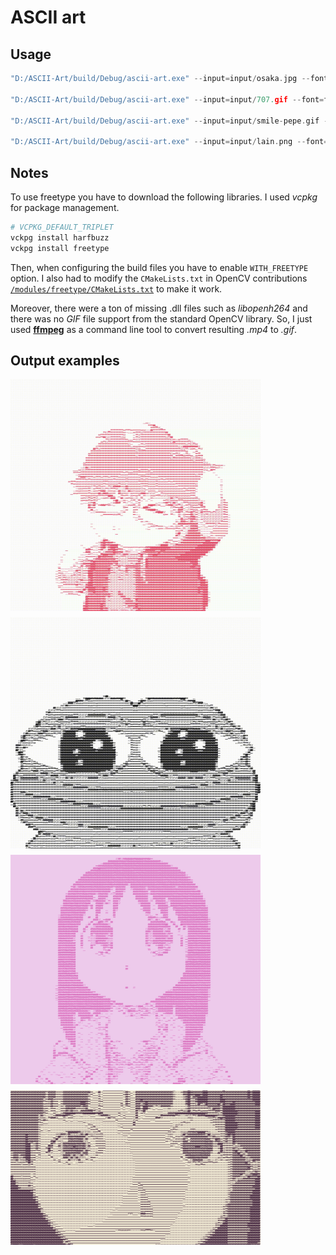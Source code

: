 # ASCII art

## Usage

```c++
"D:/ASCII-Art/build/Debug/ascii-art.exe" --input=input/osaka.jpg --font=fonts/Consolas.ttf --output=output/osaka.jpg --background=#edcaeb --color=#db6bbc

"D:/ASCII-Art/build/Debug/ascii-art.exe" --input=input/707.gif --font=fonts/Consolas.ttf --output=output/707.mp4 --color=#e63959

"D:/ASCII-Art/build/Debug/ascii-art.exe" --input=input/smile-pepe.gif --font=fonts/Consolas.ttf --output=output/smile-pepe.mp4

"D:/ASCII-Art/build/Debug/ascii-art.exe" --input=input/lain.png --font=fonts/Consolas.ttf --output=output/lain.png --background=#ede6d1 --color=#3d1d38
```

## Notes

To use freetype you have to download the following libraries. I used *vcpkg* for package management.

```bash
# VCPKG_DEFAULT_TRIPLET
vckpg install harfbuzz 
vckpg install freetype
```

Then, when configuring the build files you have to enable ```WITH_FREETYPE``` option. I also had to modify the ```CMakeLists.txt```  in OpenCV contributions [```/modules/freetype/CMakeLists.txt```](https://gist.github.com/UnaNancyOwen/14c72a3f10a46d41c359ab6ea307a1d2) to make it work.

Moreover, there were a ton of missing .dll files such as *libopenh264* and there was no *GIF* file support from the standard OpenCV library. So, I just used [**ffmpeg**](https://ffmpeg.org/download.html) as a command line tool to convert resulting *.mp4* to *.gif*.

## Output examples

<style>
  .image-container {
    display: flex;
    flex-wrap: wrap;
  }

  .image-container img {
    margin-right: 10px;
    margin-bottom: 10px;
    max-width: 100%;
  }

  @media (max-width: 400px) {
    .image-container img {
      width: 100%;
    }
  }
</style>

<div class="image-container">
  <img src="output/707.gif" alt="707" width="400">
  <img src="output/smile-pepe.gif" alt="pepe" width="400">
  <img src="output/osaka.jpg" alt="osaka" width="400">
  <img src="output/lain.png" alt="osaka" width="400">
</div>
